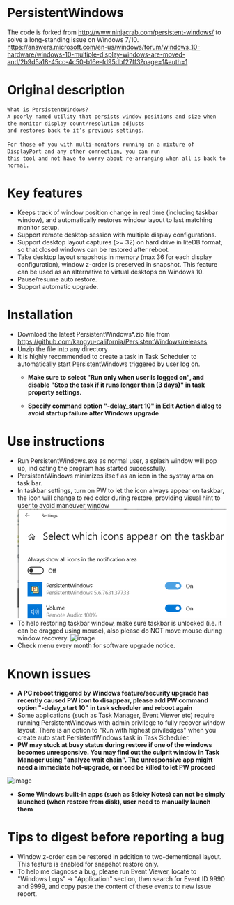 # PersistentWindows
The code is forked from http://www.ninjacrab.com/persistent-windows/ to solve a long-standing issue on Windows 7/10.
https://answers.microsoft.com/en-us/windows/forum/windows_10-hardware/windows-10-multiple-display-windows-are-moved-and/2b9d5a18-45cc-4c50-b16e-fd95dbf27ff3?page=1&auth=1

# Original description
```
What is PersistentWindows?
A poorly named utility that persists window positions and size when the monitor display count/resolution adjusts 
and restores back to it’s previous settings.

For those of you with multi-monitors running on a mixture of DisplayPort and any other connection, you can run 
this tool and not have to worry about re-arranging when all is back to normal.

```
# Key features 
- Keeps track of window position change in real time (including taskbar window), and automatically restores window layout to last matching monitor setup.
- Support remote desktop session with multiple display configurations.
- Support desktop layout captures (>= 32) on hard drive in liteDB format, so that closed windows can be restored after reboot.
- Take desktop layout snapshots in memory (max 36 for each display configuration), window z-order is preserved in snapshot. This feature can be used as an alternative to virtual desktops on Windows 10.
- Pause/resume auto restore.
- Support automatic upgrade.

# Installation
- Download the latest PersistentWindows*.zip file from https://github.com/kangyu-california/PersistentWindows/releases
- Unzip the file into any directory
- It is highly recommended to create a task in Task Scheduler to automatically start PersistentWindows triggered by user log on.
  - **Make sure to select "Run only when user is logged on", and disable "Stop the task if it runs longer than (3 days)" in task property settings.**

  - **Specify command option "-delay_start 10" in Edit Action dialog to avoid startup failure after Windows upgrade**

# Use instructions
- Run PersistentWindows.exe as normal user, a splash window will pop up, indicating the program has started successfully. 
- PersistentWindows minimizes itself as an icon in the systray area on task bar.
- In taskbar settings, turn on PW to let the icon always appear on taskbar, the icon will change to red color during restore, providing visual hint to user to avoid maneuver window
  ![taskbar setting](showicon.png)
- To help restoring taskbar window, make sure taskbar is unlocked (i.e. it can be dragged using mouse), also please do NOT move mouse during window recovery.
![image](https://user-images.githubusercontent.com/59128756/116501499-c24e3280-a865-11eb-9bc9-78aa545a239c.png)
- Check menu every month for software upgrade notice.

# Known issues
 - **A PC reboot triggered by Windows feature/security upgrade has recently caused PW icon to disappear, please add PW command option "-delay_start 10" in task scheduler and reboot again**
- Some applications (such as Task Manager, Event Viewer etc) require running PersistentWindows with admin privilege to fully recover window layout. There is an option to "Run with highest priviledges" when you create auto start PersistentWindows task in Task Scheduler.
- **PW may stuck at busy status during restore if one of the windows becomes unresponsive. You may find out the culprit window in Task Manager using "analyze wait chain". The unresponsive app might need a immediate hot-upgrade, or need be killed to let PW proceed**

![image](https://user-images.githubusercontent.com/59128756/184041561-5389f540-c61a-4ee7-90ff-f9f725ba3682.png)

- **Some Windows built-in apps (such as Sticky Notes) can not be simply launched (when restore from disk), user need to manually launch them**

# Tips to digest before reporting a bug
- Window z-order can be restored in addition to two-dementional layout. This feature is enabled for snapshot restore only.
- To help me diagnose a bug, please run Event Viewer, locate to "Windows Logs" -> "Application" section, then search for Event ID 9990 and 9999, and copy paste the content of these events to new issue report.

